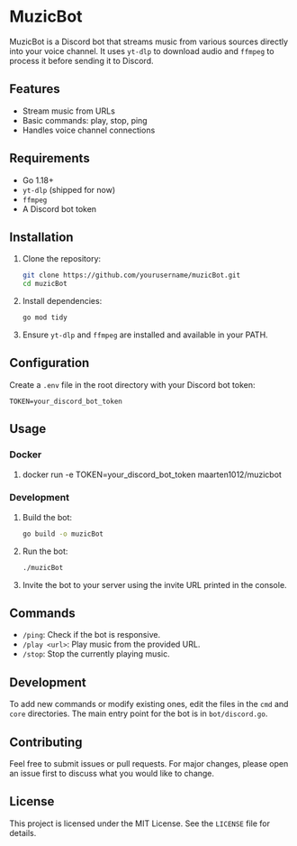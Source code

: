 # MuzicBot

MuzicBot is a Discord bot that streams music from various sources directly into your voice channel. It uses `yt-dlp` to download audio and `ffmpeg` to process it before sending it to Discord.

## Features

- Stream music from URLs
- Basic commands: play, stop, ping
- Handles voice channel connections

## Requirements

- Go 1.18+
- `yt-dlp` (shipped for now)
- `ffmpeg`
- A Discord bot token

## Installation

1. Clone the repository:
   ```sh
   git clone https://github.com/yourusername/muzicBot.git
   cd muzicBot
   ```

2. Install dependencies:
   ```sh
   go mod tidy
   ```

3. Ensure `yt-dlp` and `ffmpeg` are installed and available in your PATH.

## Configuration

Create a `.env` file in the root directory with your Discord bot token:
```
TOKEN=your_discord_bot_token
```

## Usage

### Docker

1. docker run -e TOKEN=your_discord_bot_token maarten1012/muzicbot

### Development

1. Build the bot:
   ```sh
   go build -o muzicBot
   ```

2. Run the bot:
   ```sh
   ./muzicBot
   ```

3. Invite the bot to your server using the invite URL printed in the console.

## Commands

- `/ping`: Check if the bot is responsive.
- `/play <url>`: Play music from the provided URL.
- `/stop`: Stop the currently playing music.

## Development

To add new commands or modify existing ones, edit the files in the `cmd` and `core` directories. The main entry point for the bot is in `bot/discord.go`.

## Contributing

Feel free to submit issues or pull requests. For major changes, please open an issue first to discuss what you would like to change.

## License

This project is licensed under the MIT License. See the `LICENSE` file for details.